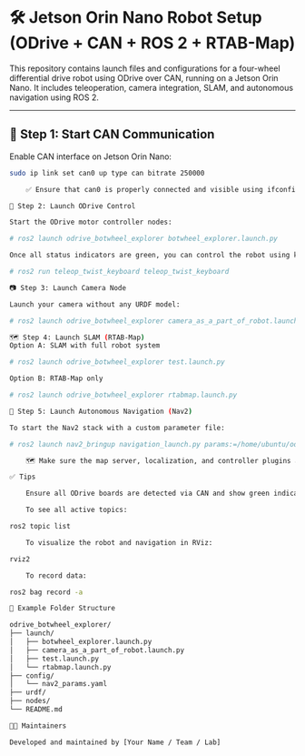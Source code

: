 # 🛠️ Jetson Orin Nano Robot Setup (ODrive + CAN + ROS 2 + RTAB-Map)

This repository contains launch files and configurations for a four-wheel differential drive robot using ODrive over CAN, running on a Jetson Orin Nano. It includes teleoperation, camera integration, SLAM, and autonomous navigation using ROS 2.

---

## 🔧 Step 1: Start CAN Communication

Enable CAN interface on Jetson Orin Nano:

```bash
sudo ip link set can0 up type can bitrate 250000

    ✅ Ensure that can0 is properly connected and visible using ifconfig can0.

🤖 Step 2: Launch ODrive Control

Start the ODrive motor controller nodes:

# ros2 launch odrive_botwheel_explorer botwheel_explorer.launch.py

Once all status indicators are green, you can control the robot using keyboard teleoperation:

# ros2 run teleop_twist_keyboard teleop_twist_keyboard

📷 Step 3: Launch Camera Node

Launch your camera without any URDF model:

# ros2 launch odrive_botwheel_explorer camera_as_a_part_of_robot.launch.py

🗺️ Step 4: Launch SLAM (RTAB-Map)
Option A: SLAM with full robot system

# ros2 launch odrive_botwheel_explorer test.launch.py

Option B: RTAB-Map only

# ros2 launch odrive_botwheel_explorer rtabmap.launch.py

🧭 Step 5: Launch Autonomous Navigation (Nav2)

To start the Nav2 stack with a custom parameter file:

# ros2 launch nav2_bringup navigation_launch.py params:=/home/ubuntu/odrive_ws/src/odrive_botwheel_explorer/config/nav2_params.yaml

    🗺️ Make sure the map server, localization, and controller plugins are properly configured in your nav2_params.yaml.

✅ Tips

    Ensure all ODrive boards are detected via CAN and show green indicators.

    To see all active topics:

ros2 topic list

    To visualize the robot and navigation in RViz:

rviz2

    To record data:

ros2 bag record -a

📁 Example Folder Structure

odrive_botwheel_explorer/
├── launch/
│   ├── botwheel_explorer.launch.py
│   ├── camera_as_a_part_of_robot.launch.py
│   ├── test.launch.py
│   └── rtabmap.launch.py
├── config/
│   └── nav2_params.yaml
├── urdf/
├── nodes/
└── README.md

👨‍🔧 Maintainers

Developed and maintained by [Your Name / Team / Lab]

